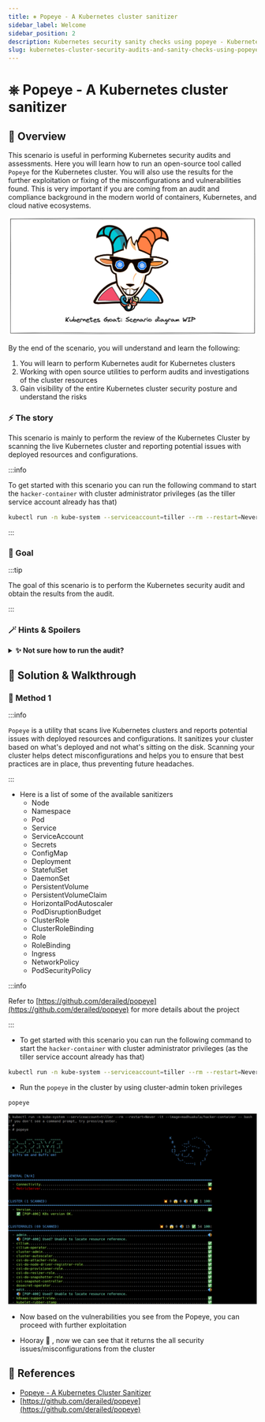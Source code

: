 ```yaml
---
title: ⎈ Popeye - A Kubernetes cluster sanitizer
sidebar_label: Welcome
sidebar_position: 2
description: Kubernetes security sanity checks using popeye - Kubernetes Goat Scenario 🚀
slug: kubernetes-cluster-security-audits-and-sanity-checks-using-popeye/welcome
---
```


# ⎈ Popeye - A Kubernetes cluster sanitizer

## 🙌 Overview

This scenario is useful in performing Kubernetes security audits and assessments. Here you will learn how to run an open-source tool called `Popeye` for the Kubernetes cluster. You will also use the results for the further exploitation or fixing of the misconfigurations and vulnerabilities found. This is very important if you are coming from an audit and compliance background in the modern world of containers, Kubernetes, and cloud native ecosystems.

![](../images/scenario-diagram-wip.png)

By the end of the scenario, you will understand and learn the following:

1. You will learn to perform Kubernetes audit for Kubernetes clusters
2. Working with open source utilities to perform audits and investigations of the cluster resources
3. Gain visibility of the entire Kubernetes cluster security posture and understand the risks

### ⚡️ The story

This scenario is mainly to perform the review of the Kubernetes Cluster by scanning the live Kubernetes cluster and reporting potential issues with deployed resources and configurations.

:::info

To get started with this scenario you can run the following command to start the `hacker-container` with cluster administrator privileges (as the tiller service account already has that)

```bash
kubectl run -n kube-system --serviceaccount=tiller --rm --restart=Never -it --image=madhuakula/hacker-container -- bash
```

:::

### 🎯 Goal

:::tip

The goal of this scenario is to perform the Kubernetes security audit and obtain the results from the audit.

:::

### 🪄 Hints & Spoilers

<details>
  <summary><b>✨ Not sure how to run the audit? </b></summary>
  <div>
    <div>Refer to <b>popeye</b> command line utility. Also docs can be found at <a href="https://popeyecli.io/">https://popeyecli.io</a> 🙌</div>
  </div>
</details>

## 🎉 Solution & Walkthrough

### 🎲 Method 1

:::info

`Popeye` is a utility that scans live Kubernetes clusters and reports potential issues with deployed resources and configurations. It sanitizes your cluster based on what's deployed and not what's sitting on the disk. Scanning your cluster helps detect misconfigurations and helps you to ensure that best practices are in place, thus preventing future headaches.

:::

- Here is a list of some of the available sanitizers
  - Node
  - Namespace
  - Pod
  - Service
  - ServiceAccount
  - Secrets
  - ConfigMap
  - Deployment
  - StatefulSet
  - DaemonSet
  - PersistentVolume
  - PersistentVolumeClaim
  - HorizontalPodAutoscaler
  - PodDisruptionBudget
  - ClusterRole
  - ClusterRoleBinding
  - Role
  - RoleBinding
  - Ingress
  - NetworkPolicy
  - PodSecurityPolicy

:::info

Refer to [https://github.com/derailed/popeye](https://github.com/derailed/popeye) for more details about the project

:::

- To get started with this scenario you can run the following command to start the `hacker-container` with cluster administrator privileges (as the tiller service account already has that)

```bash
kubectl run -n kube-system --serviceaccount=tiller --rm --restart=Never -it --image=madhuakula/hacker-container -- bash
```

- Run the `popeye` in the cluster by using cluster-admin token privileges

```bash
popeye
```

![Scenario 19 Popeye](../images/sc-19-1.png)

- Now based on the vulnerabilities you see from the Popeye, you can proceed with further exploitation

- Hooray 🥳 , now we can see that it returns the all security issues/misconfigurations from the cluster

## 🔖 References

- [Popeye - A Kubernetes Cluster Sanitizer](https://popeyecli.io/)
- [https://github.com/derailed/popeye](https://github.com/derailed/popeye)

